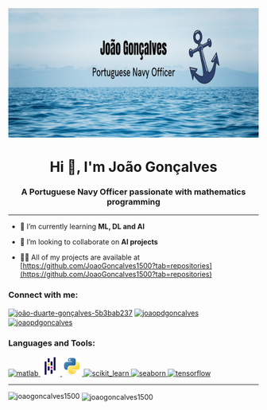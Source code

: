 <img src="https://github.com/JoaoGoncalves1500/JoaoGoncalves1500/blob/main/Jo%C3%A3o%20Gon%C3%A7alves.png" width="1000" height="260">

<h1 align="center">Hi 👋, I'm João Gonçalves</h1>
<h3 align="center">A Portuguese Navy Officer passionate with mathematics programming</h3>

***

- 🌱 I’m currently learning **ML, DL and AI**

- 👯 I’m looking to collaborate on **AI projects**

- 👨‍💻 All of my projects are available at [https://github.com/JoaoGoncalves1500?tab=repositories](https://github.com/JoaoGoncalves1500?tab=repositories)

<h3 align="left">Connect with me:</h3>
<p align="left">
<a href="https://linkedin.com/in/joão-duarte-gonçalves-5b3bab237" target="blank"><img align="center" src="https://img.shields.io/badge/LinkedIn-0077B5?style=for-the-badge&logo=linkedin&logoColor=white" alt="joão-duarte-gonçalves-5b3bab237" height="28" width="100" /></a>
<a href="https://instagram.com/joaopdgoncalves" target="blank"><img align="center" src="https://img.shields.io/badge/Instagram-E4405F?style=for-the-badge&logo=instagram&logoColor=white" alt="joaopdgoncalves" height="28" width="120" /></a>
<a href="https://instagram.com/joaopdgoncalves" target="blank"><img align="center" src="https://img.shields.io/badge/Instagram-E4405F?style=for-the-badge&logo=instagram&logoColor=white" alt="joaopdgoncalves" height="28" width="120" /></a>
</p>

<h3 align="left">Languages and Tools:</h3>
<p align="left"> <a href="https://www.mathworks.com/" target="_blank" rel="noreferrer"> <img src="https://upload.wikimedia.org/wikipedia/commons/2/21/Matlab_Logo.png" alt="matlab" width="40" height="40"/> </a> <a href="https://pandas.pydata.org/" target="_blank" rel="noreferrer"> <img src="https://raw.githubusercontent.com/devicons/devicon/2ae2a900d2f041da66e950e4d48052658d850630/icons/pandas/pandas-original.svg" alt="pandas" width="40" height="40"/> </a> <a href="https://www.python.org" target="_blank" rel="noreferrer"> <img src="https://raw.githubusercontent.com/devicons/devicon/master/icons/python/python-original.svg" alt="python" width="40" height="40"/> </a> <a href="https://scikit-learn.org/" target="_blank" rel="noreferrer"> <img src="https://upload.wikimedia.org/wikipedia/commons/0/05/Scikit_learn_logo_small.svg" alt="scikit_learn" width="40" height="40"/> </a> <a href="https://seaborn.pydata.org/" target="_blank" rel="noreferrer"> <img src="https://seaborn.pydata.org/_images/logo-mark-lightbg.svg" alt="seaborn" width="40" height="40"/> </a> <a href="https://www.tensorflow.org" target="_blank" rel="noreferrer"> <img src="https://www.vectorlogo.zone/logos/tensorflow/tensorflow-icon.svg" alt="tensorflow" width="40" height="40"/> </a> </p>

***

<p><img align="left" src="https://github-readme-stats.vercel.app/api/top-langs?username=joaogoncalves1500&show_icons=true&locale=en&layout=compact" alt="joaogoncalves1500" /></p><p>&nbsp;<img align="center" src="https://github-readme-stats.vercel.app/api?username=joaogoncalves1500&show_icons=true&locale=en" alt="joaogoncalves1500" /></p>


